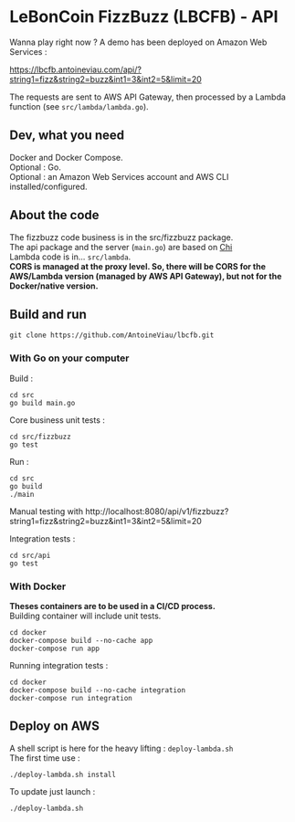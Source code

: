 # LeBonCoin FizzBuzz (LBCFB) - API

Wanna play right now ? A demo has been deployed on Amazon Web Services :

https://lbcfb.antoineviau.com/api/?string1=fizz&string2=buzz&int1=3&int2=5&limit=20

The requests are sent to AWS API Gateway, then processed by a Lambda function (see `src/lambda/lambda.go`).

## Dev, what you need

Docker and Docker Compose.  
Optional : Go.  
Optional : an Amazon Web Services account and AWS CLI installed/configured.

## About the code

The fizzbuzz code business is in the src/fizzbuzz package.  
The api package and the server (`main.go`) are based on [Chi](https://github.com/go-chi/chi)  
Lambda code is in... `src/lambda`.  
**CORS is managed at the proxy level. So, there will be CORS for the AWS/Lambda version (managed by AWS API Gateway), but not for the Docker/native version.**

## Build and run

    git clone https://github.com/AntoineViau/lbcfb.git

### With Go on your computer

Build :

    cd src
    go build main.go

Core business unit tests :

    cd src/fizzbuzz
    go test

Run :

    cd src
    go build
    ./main

Manual testing with http://localhost:8080/api/v1/fizzbuzz?string1=fizz&string2=buzz&int1=3&int2=5&limit=20

Integration tests :

    cd src/api
    go test

### With Docker

**Theses containers are to be used in a CI/CD process.**  
Building container will include unit tests.

    cd docker
    docker-compose build --no-cache app
    docker-compose run app

Running integration tests :

    cd docker
    docker-compose build --no-cache integration
    docker-compose run integration

## Deploy on AWS

A shell script is here for the heavy lifting : `deploy-lambda.sh`  
The first time use :

    ./deploy-lambda.sh install

To update just launch :

    ./deploy-lambda.sh
